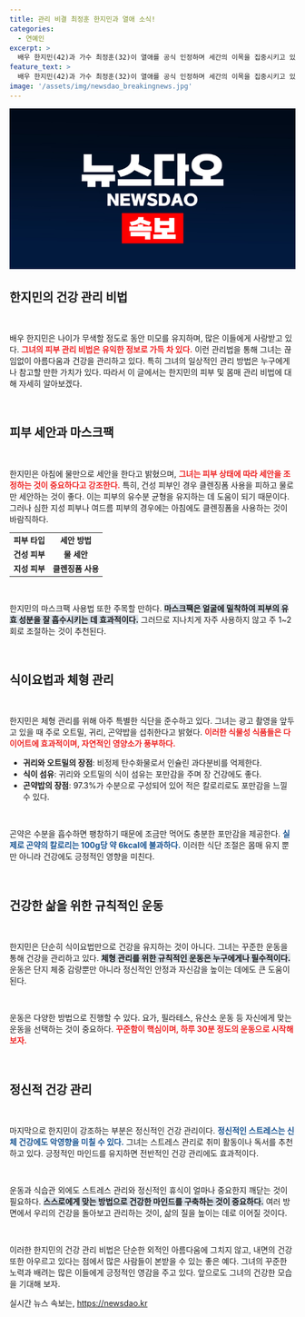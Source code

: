 ```yaml
---
title: 관리 비결 최정훈 한지민과 열애 소식!
categories:
  - 연예인
excerpt: >
  배우 한지민(42)과 가수 최정훈(32)이 열애를 공식 인정하며 세간의 이목을 집중시키고 있다. 두 사람의 나이 차를 극복한 사랑 이야기와 한지민의 남다른 피부 관리 비법에 대해 알아보자!
feature_text: >
  배우 한지민(42)과 가수 최정훈(32)이 열애를 공식 인정하며 세간의 이목을 집중시키고 있다. 두 사람의 나이 차를 극복한 사랑 이야기와 한지민의 남다른 피부 관리 비법에 대해 알아보자!
image: '/assets/img/newsdao_breakingnews.jpg'
---
```


<p><img src="/assets/img/newsdao_breakingnews.jpg" alt="flaretime 속보" /></p>

<h2 data-ke-size="size26">한지민의 건강 관리 비법</h2>

<p data-ke-size="size16">&nbsp;</p>

<p>배우 한지민은 나이가 무색할 정도로 동안 미모를 유지하며, 많은 이들에게 사랑받고 있다. <b><span style="color: #ee2323;">그녀의 피부 관리 비법은 유익한 정보로 가득 차 있다.</span></b> 이런 관리법을 통해 그녀는 끊임없이 아름다움과 건강을 관리하고 있다. 특히 그녀의 일상적인 관리 방법은 누구에게나 참고할 만한 가치가 있다. 따라서 이 글에서는 한지민의 피부 및 몸매 관리 비법에 대해 자세히 알아보겠다.</p>

<p data-ke-size="size16">&nbsp;</p>

<h2 data-ke-size="size26">피부 세안과 마스크팩</h2>

<p data-ke-size="size16">&nbsp;</p>

<p>한지민은 아침에 물만으로 세안을 한다고 밝혔으며, <b><span style="color: #ee2323;">그녀는 피부 상태에 따라 세안을 조정하는 것이 중요하다고 강조한다.</span></b> 특히, 건성 피부인 경우 클렌징폼 사용을 피하고 물로만 세안하는 것이 좋다. 이는 피부의 유수분 균형을 유지하는 데 도움이 되기 때문이다. 그러나 심한 지성 피부나 여드름 피부의 경우에는 아침에도 클렌징폼을 사용하는 것이 바람직하다. </p>

<table style="width: 100%; border-collapse: collapse;">
<tr>
<td style="text-align: center; height: 17px;"><b>피부 타입</b></td>
<td style="text-align: center; height: 17px;"><b>세안 방법</b></td>
</tr>
<tr>
<td style="text-align: center; height: 17px;"><b>건성 피부</b></td>
<td style="text-align: center; height: 17px;"><b>물 세안</b></td>
</tr>
<tr>
<td style="text-align: center; height: 17px;"><b>지성 피부</b></td>
<td style="text-align: center; height: 17px;"><b>클렌징폼 사용</b></td>
</tr>
</table>

<p data-ke-size="size16">&nbsp;</p>

<p>한지민의 마스크팩 사용법 또한 주목할 만하다. <b><span style="background-color: #21538527;">마스크팩은 얼굴에 밀착하여 피부의 유효 성분을 잘 흡수시키는 데 효과적이다.</span></b> 그러므로 지나치게 자주 사용하지 않고 주 1~2회로 조절하는 것이 추천된다. </p>

<p data-ke-size="size16">&nbsp;</p>

<h2 data-ke-size="size26">식이요법과 체형 관리</h2>

<p data-ke-size="size16">&nbsp;</p>

<p>한지민은 체형 관리를 위해 아주 특별한 식단을 준수하고 있다. 그녀는 광고 촬영을 앞두고 있을 때 주로 오트밀, 귀리, 곤약밥을 섭취한다고 밝혔다. <b><span style="color: #ee2323;">이러한 식물성 식품들은 다이어트에 효과적이며, 자연적인 영양소가 풍부하다.</span></b></p>

<ul>
<li><b>귀리와 오트밀의 장점</b>: 비정제 탄수화물로서 인슐린 과다분비를 억제한다.</li>
<li><b>식이 섬유</b>: 귀리와 오트밀의 식이 섬유는 포만감을 주며 장 건강에도 좋다.</li>
<li><b>곤약밥의 장점</b>: 97.3%가 수분으로 구성되어 있어 적은 칼로리로도 포만감을 느낄 수 있다.</li>
</ul>

<p data-ke-size="size16">&nbsp;</p>

<p>곤약은 수분을 흡수하면 팽창하기 때문에 조금만 먹어도 충분한 포만감을 제공한다. <b><span style="color: #1a5490;">실제로 곤약의 칼로리는 100g당 약 6kcal에 불과하다.</span></b> 이러한 식단 조절은 몸매 유지 뿐만 아니라 건강에도 긍정적인 영향을 미친다.</p>

<p data-ke-size="size16">&nbsp;</p>

<h2 data-ke-size="size26">건강한 삶을 위한 규칙적인 운동</h2>

<p data-ke-size="size16">&nbsp;</p>

<p>한지민은 단순히 식이요법만으로 건강을 유지하는 것이 아니다. 그녀는 꾸준한 운동을 통해 건강을 관리하고 있다. <b><span style="background-color: #21538527;">체형 관리를 위한 규칙적인 운동은 누구에게나 필수적이다.</span></b> 운동은 단지 체중 감량뿐만 아니라 정신적인 안정과 자신감을 높이는 데에도 큰 도움이 된다. </p>

<p data-ke-size="size16">&nbsp;</p>

<p>운동은 다양한 방법으로 진행할 수 있다. 요가, 필라테스, 유산소 운동 등 자신에게 맞는 운동을 선택하는 것이 중요하다. <b><span style="color: #ee2323;">꾸준함이 핵심이며, 하루 30분 정도의 운동으로 시작해 보자.</span></b> </p>

<p data-ke-size="size16">&nbsp;</p>

<h2 data-ke-size="size26">정신적 건강 관리</h2>

<p data-ke-size="size16">&nbsp;</p>

<p>마지막으로 한지민이 강조하는 부분은 정신적인 건강 관리이다. <b><span style="color: #1a5490;">정신적인 스트레스는 신체 건강에도 악영향을 미칠 수 있다.</span></b> 그녀는 스트레스 관리로 취미 활동이나 독서를 추천하고 있다. 긍정적인 마인드를 유지하면 전반적인 건강 관리에도 효과적이다. </p>

<p data-ke-size="size16">&nbsp;</p>

<p>운동과 식습관 외에도 스트레스 관리와 정신적인 휴식이 얼마나 중요한지 깨닫는 것이 필요하다. <b><span style="background-color: #21538527;">스스로에게 맞는 방법으로 건강한 마인드를 구축하는 것이 중요하다.</span></b> 여러 방면에서 우리의 건강을 돌아보고 관리하는 것이, 삶의 질을 높이는 데로 이어질 것이다. </p>

<p data-ke-size="size16">&nbsp;</p>

<p>이러한 한지민의 건강 관리 비법은 단순한 외적인 아름다움에 그치지 않고, 내면의 건강 또한 아우르고 있다는 점에서 많은 사람들이 본받을 수 있는 좋은 예다. 그녀의 꾸준한 노력과 배려는 많은 이들에게 긍정적인 영감을 주고 있다. 앞으로도 그녀의 건강한 모습을 기대해 보자.</p>
실시간 뉴스 속보는, <a href="https://newsdao.kr" rel="dofollow">https://newsdao.kr</a>


